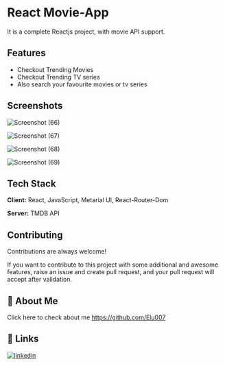 
# React Movie-App

It is a complete Reactjs project, with movie API support.


## Features

- Checkout Trending Movies
- Checkout Trending TV series
- Also search your favourite movies or tv series

## Screenshots

![Screenshot (66)](https://user-images.githubusercontent.com/85642896/196722511-10812343-2127-4504-a92a-4a971f896c0b.png)


![Screenshot (67)](https://user-images.githubusercontent.com/85642896/196722625-f0d3c58a-7f8e-4eff-857f-9b23b4ef50d1.png)


![Screenshot (68)](https://user-images.githubusercontent.com/85642896/196722806-e0e564c4-8ad6-4fc7-bbff-cfe743d459a0.png)


![Screenshot (69)](https://user-images.githubusercontent.com/85642896/196722844-6572eb76-c211-4c1d-add9-53384b8a348d.png)










## Tech Stack

**Client:** React, JavaScript, Metarial UI, React-Router-Dom

**Server:** TMDB API



## Contributing

Contributions are always welcome!

If you want to contribute to this project with some additional and awesome features, raise an issue and create pull request, and your pull request will accept after validation.


## 🚀 About Me
Click here to check about me https://github.com/Elu007


## 🔗 Links
[![linkedin](https://img.shields.io/badge/linkedin-0A66C2?style=for-the-badge&logo=linkedin&logoColor=white)](https://www.linkedin.com/in/sk-elaf-ahmed-bb85b0210/)
